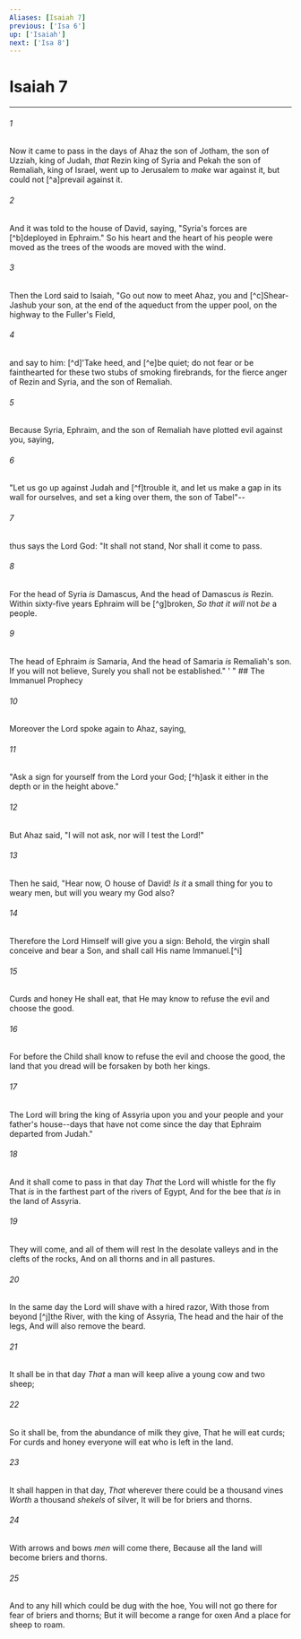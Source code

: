 ```yaml
---
Aliases: [Isaiah 7]
previous: ['Isa 6']
up: ['Isaiah']
next: ['Isa 8']
---
```

# Isaiah 7

***


###### 1 
Now it came to pass in the days of Ahaz the son of Jotham, the son of Uzziah, king of Judah, _that_ Rezin king of Syria and Pekah the son of Remaliah, king of Israel, went up to Jerusalem to _make_ war against it, but could not [^a]prevail against it. 

###### 2 
And it was told to the house of David, saying, "Syria's forces are [^b]deployed in Ephraim." So his heart and the heart of his people were moved as the trees of the woods are moved with the wind. 

###### 3 
Then the Lord said to Isaiah, "Go out now to meet Ahaz, you and [^c]Shear-Jashub your son, at the end of the aqueduct from the upper pool, on the highway to the Fuller's Field, 

###### 4 
and say to him: [^d]'Take heed, and [^e]be quiet; do not fear or be fainthearted for these two stubs of smoking firebrands, for the fierce anger of Rezin and Syria, and the son of Remaliah. 

###### 5 
Because Syria, Ephraim, and the son of Remaliah have plotted evil against you, saying, 

###### 6 
"Let us go up against Judah and [^f]trouble it, and let us make a gap in its wall for ourselves, and set a king over them, the son of Tabel"-- 

###### 7 
thus says the Lord God: "It shall not stand, Nor shall it come to pass. 

###### 8 
For the head of Syria _is_ Damascus, And the head of Damascus _is_ Rezin. Within sixty-five years Ephraim will be [^g]broken, _So that it will_ not _be_ a people. 

###### 9 
The head of Ephraim _is_ Samaria, And the head of Samaria _is_ Remaliah's son. If you will not believe, Surely you shall not be established." ' " ## The Immanuel Prophecy 

###### 10 
Moreover the Lord spoke again to Ahaz, saying, 

###### 11 
"Ask a sign for yourself from the Lord your God; [^h]ask it either in the depth or in the height above." 

###### 12 
But Ahaz said, "I will not ask, nor will I test the Lord!" 

###### 13 
Then he said, "Hear now, O house of David! _Is it_ a small thing for you to weary men, but will you weary my God also? 

###### 14 
Therefore the Lord Himself will give you a sign: Behold, the virgin shall conceive and bear a Son, and shall call His name Immanuel.[^i] 

###### 15 
Curds and honey He shall eat, that He may know to refuse the evil and choose the good. 

###### 16 
For before the Child shall know to refuse the evil and choose the good, the land that you dread will be forsaken by both her kings. 

###### 17 
The Lord will bring the king of Assyria upon you and your people and your father's house--days that have not come since the day that Ephraim departed from Judah." 

###### 18 
And it shall come to pass in that day _That_ the Lord will whistle for the fly That _is_ in the farthest part of the rivers of Egypt, And for the bee that _is_ in the land of Assyria. 

###### 19 
They will come, and all of them will rest In the desolate valleys and in the clefts of the rocks, And on all thorns and in all pastures. 

###### 20 
In the same day the Lord will shave with a hired razor, With those from beyond [^j]the River, with the king of Assyria, The head and the hair of the legs, And will also remove the beard. 

###### 21 
It shall be in that day _That_ a man will keep alive a young cow and two sheep; 

###### 22 
So it shall be, from the abundance of milk they give, That he will eat curds; For curds and honey everyone will eat who is left in the land. 

###### 23 
It shall happen in that day, _That_ wherever there could be a thousand vines _Worth_ a thousand _shekels_ of silver, It will be for briers and thorns. 

###### 24 
With arrows and bows _men_ will come there, Because all the land will become briers and thorns. 

###### 25 
And to any hill which could be dug with the hoe, You will not go there for fear of briers and thorns; But it will become a range for oxen And a place for sheep to roam.
